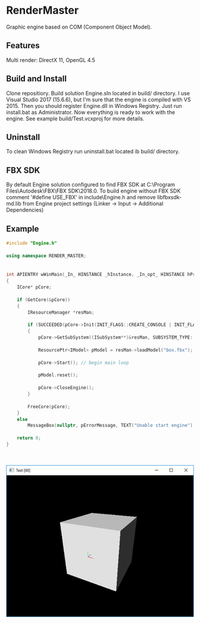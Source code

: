 # RenderMaster

Graphic engine based on COM (Component Object Model). 

## Features
Multi render: DirectX 11, OpenGL 4.5

## Build and Install
Clone repositiory. Build solution Engine.sln located in build/ directory. I use Visual Studio 2017 (15.6.6), but I'm sure that the engine is compiled with VS 2015. Then you should register Engine.dll in Windows Registry. Just run install.bat as Administrator. Now everything is ready to work with the engine. See example build/Test.vcxproj for more details.

## Uninstall
To clean Windows Registry run uninstall.bat located ib build/ directory.

## FBX SDK
By default Engine solution configured to find FBX SDK at C:\Program Files\Autodesk\FBX\FBX SDK\2018.0\. To build engine without FBX SDK comment '#define USE_FBX' in include\Engine.h and remove libfbxsdk-md.lib from Engine project settings (Linker -> Input -> Additional Dependencies)

## Example
```cpp
#include "Engine.h"

using namespace RENDER_MASTER;


int APIENTRY wWinMain(_In_ HINSTANCE _hInstance, _In_opt_ HINSTANCE hPrevInstance, _In_ LPWSTR lpCmdLine, _In_ int nCmdShow)
{
	ICore* pCore;

	if (GetCore(&pCore))
	{
		IResourceManager *resMan;

		if (SUCCEEDED(pCore->Init(INIT_FLAGS::CREATE_CONSOLE | INIT_FLAGS::DIRECTX11, "resources", nullptr)))
		{
			pCore->GetSubSystem((ISubSystem**)&resMan, SUBSYSTEM_TYPE::RESOURCE_MANAGER);

			ResourcePtr<IModel> pModel = resMan->loadModel("box.fbx");

			pCore->Start(); // begin main loop

			pModel.reset();

			pCore->CloseEngine();
		}

		FreeCore(pCore);
	}
	else
		MessageBox(nullptr, pErrorMessage, TEXT("Unable start engine"), MB_OK | MB_ICONERROR);

	return 0;
}




```
![Alt text](box.png?raw=true "Test")

